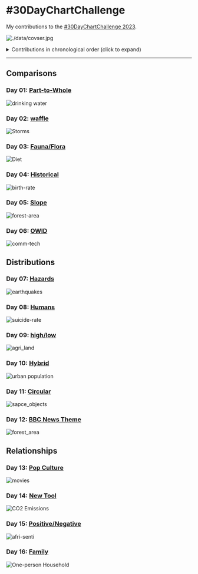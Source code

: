 # #30DayChartChallenge

My contributions to the [#30DayChartChallenge 2023](https://30daychartchallenge.org/).

![./data/covser.jpg](cover.jpg)

<details>
  <summary>Contributions in chronological order (click to expand)</summary>

<!-- toc -->
* Comparisons
  * Day 1: [Part-to-Whole](https://github.com/imagineazhar/30DayChartChallenge2023/tree/main/01-part_to_whole)
  * Day 2: [waffle](https://github.com/imagineazhar/30DayChartChallenge2023/tree/main/02-waffle)
  * Day 3: [fauna-flora](https://github.com/imagineazhar/30DayChartChallenge2023/tree/main/03-fauna_flora)
  * Day 4: [Historical](https://github.com/imagineazhar/30DayChartChallenge2023/tree/main/04-historical)
  * Day 5: [Slope](https://github.com/imagineazhar/30DayChartChallenge2023/tree/main/05-slope)
  * Day 6: [data-day-OWID](https://github.com/imagineazhar/30DayChartChallenge2023/tree/main/06-OWID)
* Distributions
  * Day 7: [Hazards](https://github.com/imagineazhar/30DayChartChallenge2023/tree/main/07-hazards)
  * Day 8: [Humans](https://github.com/imagineazhar/30DayChartChallenge2023/tree/main/08-humans)
  * Day 9: [High/Low](https://github.com/imagineazhar/30DayChartChallenge2023/tree/main/09-high_low)
  * Day 10: [Hybrid](https://github.com/imagineazhar/30DayChartChallenge2023/tree/main/10-hybrid)
  * Day 11: [Circular](https://github.com/imagineazhar/30DayChartChallenge2023/tree/main/11-circular)
  * Day 12: [theme-day:BBC-News](https://github.com/imagineazhar/30DayChartChallenge2023/tree/main/12-BBC_theme)
* Relationships
  * Day 13: [Pop Culture](https://github.com/imagineazhar/30DayChartChallenge2023/tree/main/13-pop_culture)
  * Day 14: [New Tool](https://github.com/imagineazhar/30DayChartChallenge2023/tree/main/14-new_tool)
  * Day 15: [Positive/Negative](https://github.com/imagineazhar/TidyTuesday/tree/main/2023/Week-09)
  * Day 16: [Family](https://github.com/imagineazhar/30DayChartChallenge2023/tree/main/16-family)
  * Day 17: [Networks]
  * Day 18: [data-day-EuroStat]
* Timeseries
  * Day 19: [Anthroprocene]
  * Day 20: [Correlation]
  * Day 21: [Dow/upnwards]
  * Day 22: [Green-Energy]
  * Day 23: [Tiles]
  * Day 24: [theme-day:UN-Woman]
* Uncertainties:
  * Day 25: [Global-Change]
  * Day 26: [Local-Change]
  * Day 27: [Good/bad]
  * Day 28: [Trend]
  * Day 29: [Monochrome]
  * Day 30: [Data-day-Worldbank]
<!-- tocstop -->

</details>

***

## Comparisons

### Day 01: [Part-to-Whole](https://github.com/imagineazhar/30DayChartChallenge2023/tree/main/01-part_to_whole)

![drinking water](https://github.com/imagineazhar/30DayChartChallenge2023/blob/main/01-part_to_whole/drinking-water.png)

### Day 02: [waffle](https://github.com/imagineazhar/30DayChartChallenge2023/tree/main/02-Waffle)

![Storms](https://github.com/imagineazhar/30DayChartChallenge2023/blob/main/02-Waffle/storms.png)

### Day 03: [Fauna/Flora](https://github.com/imagineazhar/30DayChartChallenge2023/tree/main/03-fauna_flora)

![Diet](https://github.com/imagineazhar/30DayChartChallenge2023/blob/main/03-fauna_flora/diet.png)

### Day 04: [Historical](https://github.com/imagineazhar/30DayChartChallenge2023/tree/main/04-historical)

![birth-rate](https://github.com/imagineazhar/30DayChartChallenge2023/blob/main/04-historical/birth-rate.png)

### Day 05: [Slope](https://github.com/imagineazhar/30DayChartChallenge2023/tree/main/05-slope)

![forest-area](https://github.com/imagineazhar/30DayChartChallenge2023/blob/main/05-slope/forest_area.png)

### Day 06: [OWID](https://github.com/imagineazhar/30DayChartChallenge2023/tree/main/06-OWID)

![comm-tech](https://github.com/imagineazhar/30DayChartChallenge2023/blob/main/06-OWID/tech.png)

## Distributions

### Day 07: [Hazards](https://github.com/imagineazhar/30DayChartChallenge2023/tree/main/07-hazards)

![earthquakes](https://github.com/imagineazhar/30DayChartChallenge2023/blob/main/07-hazards/earthquakes.png)

### Day 08: [Humans](https://github.com/imagineazhar/30DayChartChallenge2023/tree/main/08-humans)

![suicide-rate](https://github.com/imagineazhar/30DayChartChallenge2023/blob/main/08-humans/suicide.png)

### Day 09: [high/low](https://github.com/imagineazhar/30DayChartChallenge2023/tree/main/09-high_low)

![agri_land](https://github.com/imagineazhar/30DayChartChallenge2023/blob/main/09-high_low/land.png)

### Day 10: [Hybrid](https://github.com/imagineazhar/30DayChartChallenge2023/tree/main/10-hybrid)

![urban population](https://github.com/imagineazhar/30DayChartChallenge2023/blob/main/10-hybrid/urban_pop.png)

### Day 11: [Circular](https://github.com/imagineazhar/30DayChartChallenge2023/tree/main/11-circular)

![sapce_objects](https://github.com/imagineazhar/30DayChartChallenge2023/blob/main/11-circular/space_objects.png)

### Day 12: [BBC News Theme](https://github.com/imagineazhar/30DayChartChallenge2023/tree/main/12-BBC_theme)

![forest_area](https://github.com/imagineazhar/30DayChartChallenge2023/blob/main/12-BBC_theme/forest_area.png)

## Relationships

### Day 13: [Pop Culture](https://github.com/imagineazhar/30DayChartChallenge2023/tree/main/13-pop_culture)

![movies](https://github.com/imagineazhar/30DayChartChallenge2023/blob/main/13-pop_culture/IMDb.png)

### Day 14: [New Tool](https://github.com/imagineazhar/30DayChartChallenge2023/tree/main/14-new_tool)

![CO2 Emissions](https://github.com/imagineazhar/30DayChartChallenge2023/blob/main/14-new_tool/CO2.png)

### Day 15: [Positive/Negative](https://github.com/imagineazhar/TidyTuesday/tree/main/2023/Week-09)

![afri-senti](https://github.com/imagineazhar/TidyTuesday/blob/main/2023/Week-09/week-09.png)

### Day 16: [Family](https://github.com/imagineazhar/30DayChartChallenge2023/tree/main/16-family)

![One-person Household](https://github.com/imagineazhar/30DayChartChallenge2023/blob/main/16-family/alone.png)
